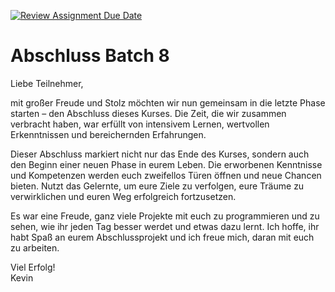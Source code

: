 [![Review Assignment Due Date](https://classroom.github.com/assets/deadline-readme-button-24ddc0f5d75046c5622901739e7c5dd533143b0c8e959d652212380cedb1ea36.svg)](https://classroom.github.com/a/0QnwDn7K)
# Abschluss Batch 8

Liebe Teilnehmer,

mit großer Freude und Stolz möchten wir nun gemeinsam in die letzte Phase starten – den Abschluss dieses Kurses. Die Zeit, die wir zusammen verbracht haben, war erfüllt von intensivem Lernen, wertvollen Erkenntnissen und bereichernden Erfahrungen.

Dieser Abschluss markiert nicht nur das Ende des Kurses, sondern auch den Beginn einer neuen Phase in eurem Leben. Die erworbenen Kenntnisse und Kompetenzen werden euch zweifellos Türen öffnen und neue Chancen bieten. Nutzt das Gelernte, um eure Ziele zu verfolgen, eure Träume zu verwirklichen und euren Weg erfolgreich fortzusetzen.

Es war eine Freude, ganz viele Projekte mit euch zu programmieren und zu sehen, wie ihr jeden Tag besser werdet und etwas dazu lernt. Ich hoffe, ihr habt Spaß an eurem Abschlussprojekt und ich freue mich, daran mit euch zu arbeiten.

Viel Erfolg!\
Kevin
